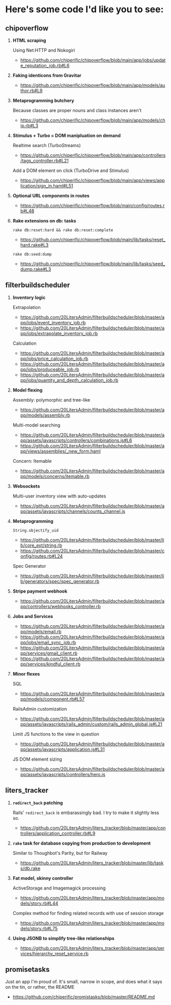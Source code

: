 # Here's some code I'd like you to see:

## chipoverflow

1. __HTML scraping__

    Using Net:HTTP and Nokogiri
    - https://github.com/chiperific/chipoverflow/blob/main/app/jobs/update_reputation_job.rb#L6

2. __Faking identicons from Gravitar__
    - https://github.com/chiperific/chipoverflow/blob/main/app/models/author.rb#L9

3. __Metaprogramming butchery__

    Because classes are proper nouns and class instances aren't
    - https://github.com/chiperific/chipoverflow/blob/main/app/models/chip.rb#L3

4. __Stimulus + Turbo = DOM manipluation on demand__

    Realtime search (TurboStreams)
    - https://github.com/chiperific/chipoverflow/blob/main/app/controllers/tags_controller.rb#L21

    Add a DOM element on click (TurboDrive and Stimulus)
    - https://github.com/chiperific/chipoverflow/blob/main/app/views/application/sign_in.haml#L51

5. __Optional URL components in routes__
    - https://github.com/chiperific/chipoverflow/blob/main/config/routes.rb#L48

6. __Rake extensions on db: tasks__

    `rake db:reset:hard && rake db:reset:complete`
    - https://github.com/chiperific/chipoverflow/blob/main/lib/tasks/reset_hard.rake#L3

    `rake db:seed:dump`
    - https://github.com/chiperific/chipoverflow/blob/main/lib/tasks/seed_dump.rake#L3



## filterbuildscheduler

1. __Inventory logic__

    Extrapolation
    - https://github.com/20LitersAdmin/filterbuildscheduler/blob/master/app/jobs/event_inventory_job.rb
    - https://github.com/20LitersAdmin/filterbuildscheduler/blob/master/app/jobs/extrapolate_inventory_job.rb

    Calculation
    - https://github.com/20LitersAdmin/filterbuildscheduler/blob/master/app/jobs/price_calculation_job.rb
    - https://github.com/20LitersAdmin/filterbuildscheduler/blob/master/app/jobs/produceable_job.rb
    - https://github.com/20LitersAdmin/filterbuildscheduler/blob/master/app/jobs/quantity_and_depth_calculation_job.rb

1. __Model flexing__

    Assembly: polymorphic and tree-like
    - https://github.com/20LitersAdmin/filterbuildscheduler/blob/master/app/models/assembly.rb

    Multi-model searching
    - https://github.com/20LitersAdmin/filterbuildscheduler/blob/master/app/assets/javascripts/controllers/combinations.js#L6
    - https://github.com/20LitersAdmin/filterbuildscheduler/blob/master/app/views/assemblies/_new_form.haml

    Concern: Itemable
    - https://github.com/20LitersAdmin/filterbuildscheduler/blob/master/app/models/concerns/itemable.rb

1. __Websockets__

    Multi-user inventory view with auto-updates
    - https://github.com/20LitersAdmin/filterbuildscheduler/blob/master/app/assets/javascripts/channels/counts_channel.js

1. __Metaprogramming__

    `String.objectify_uid`
    - https://github.com/20LitersAdmin/filterbuildscheduler/blob/master/lib/core_ext/string.rb
    - https://github.com/20LitersAdmin/filterbuildscheduler/blob/master/config/routes.rb#L24

    Spec Generator
    - https://github.com/20LitersAdmin/filterbuildscheduler/blob/master/lib/generators/spec/spec_generator.rb

1. __Stripe payment webhook__

    - https://github.com/20LitersAdmin/filterbuildscheduler/blob/master/app/controllers/webhooks_controller.rb

1. __Jobs and Services__

    - https://github.com/20LitersAdmin/filterbuildscheduler/blob/master/app/models/email.rb
    - https://github.com/20LitersAdmin/filterbuildscheduler/blob/master/app/jobs/email_sync_job.rb
    - https://github.com/20LitersAdmin/filterbuildscheduler/blob/master/app/services/gmail_client.rb
    - https://github.com/20LitersAdmin/filterbuildscheduler/blob/master/app/services/kindful_client.rb

1. __Minor flexes__

    SQL
    - https://github.com/20LitersAdmin/filterbuildscheduler/blob/master/app/models/component.rb#L57

    RailsAdmin customization
    - https://github.com/20LitersAdmin/filterbuildscheduler/blob/master/app/assets/javascripts/rails_admin/custom/rails_admin_global.js#L21

    Limit JS functions to the view in question
    - https://github.com/20LitersAdmin/filterbuildscheduler/blob/master/app/assets/javascripts/application.js#L31

    JS DOM element sizing
    - https://github.com/20LitersAdmin/filterbuildscheduler/blob/master/app/assets/javascripts/controllers/hero.js



## liters_tracker

1. __`redirect_back` patching__

    Rails' `redirect_back` is embarassingly bad. I try to make it slightly less so.
    - https://github.com/20LitersAdmin/liters_tracker/blob/master/app/controllers/application_controller.rb#L9

1. __`rake` task for database copying from production to development__

    Similar to Thoughbot's Parity, but for Railway
    - https://github.com/20LitersAdmin/liters_tracker/blob/master/lib/tasks/db.rake

1. __Fat model, skinny controller__

    ActiveStorage and Imagemagick processing
    - https://github.com/20LitersAdmin/liters_tracker/blob/master/app/models/story.rb#L44

    Complex method for finding related records with use of session storage
    - https://github.com/20LitersAdmin/liters_tracker/blob/master/app/models/story.rb#L75

1. __Using JSONB to simplify tree-like relationships__

    - https://github.com/20LitersAdmin/liters_tracker/blob/master/app/services/hierarchy_reset_service.rb



## promisetasks

Just an app I'm proud of. It's small, narrow in scope, and does what it says on the tin, or rather, the README

- https://github.com/chiperific/promistasks/blob/master/README.md
